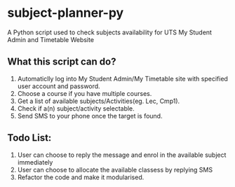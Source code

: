 # subject-planner-py
A Python script used to check subjects availability for UTS My Student Admin and Timetable  Website

## What this script can do?
1. Automaticlly log into My Student Admin/My Timetable site with specified user account and password.
2. Choose a course if you have multiple courses.
3. Get a list of available subjects/Activities(eg. Lec, Cmp1).
4. Check if a(n) subject/activity selectable.
5. Send SMS to your phone once the target is found.

## Todo List:
1. User can choose to reply the message and enrol in the available subject immediately
2. User can choose to allocate the available classess by replying SMS
3. Refactor the code and make it modularised.
